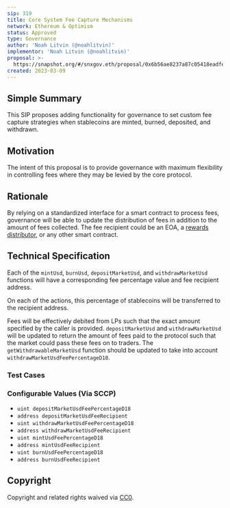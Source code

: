 ```yaml
---
sip: 319
title: Core System Fee Capture Mechanisms
network: Ethereum & Optimism
status: Approved
type: Governance
author: 'Noah Litvin (@noahlitvin)'
implementor: 'Noah Litvin (@noahlitvin)'
proposal: >-
  https://snapshot.org/#/snxgov.eth/proposal/0x6b56ae8237a87c05418eadfe31ae46eb90973c9d35d47f243a9378da6a8117db
created: 2023-03-09
---
```


<!--You can leave these HTML comments in your merged SIP and delete the visible duplicate text guides, they will not appear and may be helpful to refer to if you edit it again. This is the suggested template for new SIPs. Note that an SIP number will be assigned by an editor. When opening a pull request to submit your SIP, please use an abbreviated title in the filename, `sip-draft_title_abbrev.md`. The title should be 44 characters or less.-->

## Simple Summary

<!--"If you can't explain it simply, you don't understand it well enough." Simply describe the outcome the proposed changes intends to achieve. This should be non-technical and accessible to a casual community member.-->

This SIP proposes adding functionality for governance to set custom fee capture strategies when stablecoins are minted, burned, deposited, and withdrawn.

## Motivation

<!--This is the problem statement. This is the *why* of the SIP. It should clearly explain *why* the current state of the protocol is inadequate.  It is critical that you explain *why* the change is needed, if the SIP proposes changing how something is calculated, you must address *why* the current calculation is inaccurate or wrong. This is not the place to describe how the SIP will address the issue!-->

The intent of this proposal is to provide governance with maximum flexibility in controlling fees where they may be levied by the core protocol.

## Rationale

<!--This is where you explain the reasoning behind how you propose to solve the problem. Why did you propose to implement the change in this way, what were the considerations and trade-offs. The rationale fleshes out what motivated the design and why particular design decisions were made. It should describe alternate designs that were considered and related work. The rationale may also provide evidence of consensus within the community, and should discuss important objections or concerns raised during discussion.-->

By relying on a standardized interface for a smart contract to process fees, governance will be able to update the distribution of fees in addition to the amount of fees collected. The fee recipient could be an EOA, a [rewards distributor](/sips/sip-305), or any other smart contract.

## Technical Specification

<!--The technical specification should outline the public API of the changes proposed. That is, changes to any of the interfaces Synthetix currently exposes or the creations of new ones.-->

Each of the `mintUsd`, `burnUsd`, `depositMarketUsd`, and `withdrawMarketUsd` functions will have a corresponding fee percentage value and fee recipient address.

On each of the actions, this percentage of stablecoins will be transferred to the recipient address.

Fees will be effectively debited from LPs such that the exact amount specified by the caller is provided. `depositMarketUsd` and `withdrawMarketUsd` will be updated to return the amount of fees paid to the protocol such that the market could pass these fees on to traders. The `getWithdrawableMarketUsd` function should be updated to take into account `withdrawMarketUsdFeePercentageD18`.

### Test Cases

<!--Test cases for an implementation are mandatory for SIPs but can be included with the implementation..-->

### Configurable Values (Via SCCP)

<!--Please list all values configurable via SCCP under this implementation.-->

- `uint depositMarketUsdFeePercentageD18`
- `address depositMarketUsdFeeRecipient`
- `uint withdrawMarketUsdFeePercentageD18`
- `address withdrawMarketUsdFeeRecipient`
- `uint mintUsdFeePercentageD18`
- `address mintUsdFeeRecipient`
- `uint burnUsdFeePercentageD18`
- `address burnUsdFeeRecipient`

## Copyright

Copyright and related rights waived via [CC0](https://creativecommons.org/publicdomain/zero/1.0/).

